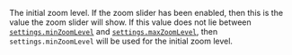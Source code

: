 The initial zoom level. If the zoom slider has been enabled, then this is the
value the zoom slider will show. If this value does not lie between
[`settings.minZoomLevel`](#minZoomLevel) and
[`settings.maxZoomLevel`](#maxZoomLevel), then `settings.minZoomLevel` will
be used for the initial zoom level.
